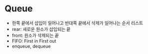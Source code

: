 # Queue

- 한쪽 끝에서 삽입이 일어나고 반대쪽 끝에서 삭제가 일어나는 순서 리스트
- rear: 새로운 원소가 삽입되는 끝
- front: 원소가 삭제되는 끝
- FIFO: First in First out
- enqueue, dequeue